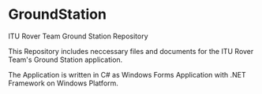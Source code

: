 # GroundStation
ITU Rover Team Ground Station Repository

This Repository includes neccessary files and documents for the ITU Rover Team's Ground Station application.

The Application is written in C# as Windows Forms Application with .NET Framework on Windows Platform.
